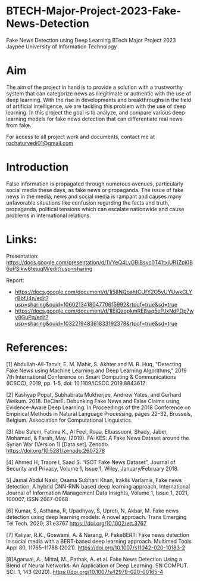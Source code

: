 # BTECH-Major-Project-2023-Fake-News-Detection
Fake News Detection using Deep Learning BTech Major Project 2023 Jaypee University of Information Technology

# Aim
The aim of the project in hand is to provide a solution with a trustworthy system that can categorize news as illegitimate or authentic with the use of deep learning. With the rise in developments and breakthroughs in the field of artificial intelligence, we are tackling this problem with the use of deep learning. In this project the goal is to analyze, and compare various deep learning models for fake news detection that can differentiate real news from fake.

For access to all project work and documents, contact me at rochaturvedi01@gmail.com

# Introduction
False information is propagated through numerous avenues, particularly social media these days, as fake news or propaganda. The issue of fake news in the media, news and social media is rampant and causes many unfavorable situations like confusion regarding the facts and truth, propaganda, political tensions which can escalate nationwide and cause problems in international relations.

# Links:
Presentation: https://docs.google.com/presentation/d/1VYeQ4LyGBlBsyc0T41txiUR1Zpi0B6uPSIkw6tejuqM/edit?usp=sharing

Report: 
- https://docs.google.com/document/d/1j58NQoahtCUfY2O5yUYUwkCLYrBbfJ4n/edit?usp=sharing&ouid=106021341804770615992&rtpof=true&sd=true
- https://docs.google.com/document/d/1lEiQzopkmRE8wq5ePJxNdPDp7wy8GuPq/edit?usp=sharing&ouid=103221948361833192378&rtpof=true&sd=true

# References:
[1] Abdullah-All-Tanvir, E. M. Mahir, S. Akhter and M. R. Huq, "Detecting Fake News using Machine Learning and Deep Learning Algorithms," 2019 7th International Conference on Smart Computing & Communications (ICSCC), 2019, pp. 1-5, doi: 10.1109/ICSCC.2019.8843612.

[2] Kashyap Popat, Subhabrata Mukherjee, Andrew Yates, and Gerhard Weikum. 2018. DeClarE: Debunking Fake News and False Claims using Evidence-Aware Deep Learning. In Proceedings of the 2018 Conference on Empirical Methods in Natural Language Processing, pages 22–32, Brussels, Belgium. Association for Computational Linguistics.

[3] Abu Salem, Fatima K., Al Feel, Roaa, Elbassuoni, Shady, Jaber, Mohamad, & Farah, May. (2019). FA-KES: A Fake News Dataset around the Syrian War (Version 1) [Data set]. Zenodo. https://doi.org/10.5281/zenodo.2607278

[4] Ahmed H, Traore I, Saad S. “ISOT Fake News Dataset”, Journal of Security and Privacy, Volume 1, Issue 1, Wiley, January/February 2018.

5] Jamal Abdul Nasir, Osama Subhani Khan, Iraklis Varlamis, Fake news            detection: A hybrid CNN-RNN based deep learning approach,     International    Journal of Information Management Data Insights, Volume 1, Issue 1, 2021,    100007, ISSN 2667-0968

[6] Kumar, S, Asthana, R, Upadhyay, S, Upreti, N, Akbar, M. Fake news detection using deep learning models: A novel approach. Trans Emerging Tel Tech. 2020; 31:e3767  https://doi.org/10.1002/ett.3767

[7] Kaliyar, R.K., Goswami, A. & Narang, P. FakeBERT: Fake news detection in social media with a BERT-based deep learning approach. Multimed Tools Appl 80, 11765–11788 (2021). https://doi.org/10.1007/s11042-020-10183-2

[8]Agarwal, A., Mittal, M., Pathak, A. et al. Fake News Detection Using a Blend of Neural Networks: An Application of Deep Learning. SN COMPUT. SCI. 1, 143 (2020). https://doi.org/10.1007/s42979-020-00165-4
